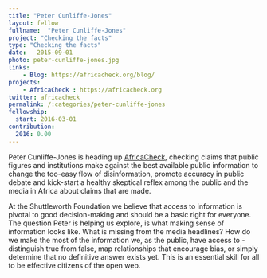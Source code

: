 ```yaml
---
title: "Peter Cunliffe-Jones"
layout: fellow
fullname:  "Peter Cunliffe-Jones"
project: "Checking the facts"
type: "Checking the facts"
date:   2015-09-01
photo: peter-cunliffe-jones.jpg
links:
    - Blog: https://africacheck.org/blog/
projects:
    - AfricaCheck : https://africacheck.org
twitter: africacheck
permalink: /:categories/peter-cunliffe-jones
fellowship:
  start: 2016-03-01
contribution:
  2016: 0.00
---
```

Peter Cunliffe-Jones is heading up [AfricaCheck](https://africacheck.org), checking claims that public figures and institutions make against the best available public information to change the too-easy flow of disinformation, promote accuracy in public debate and kick-start a healthy skeptical reflex among the public and the media in Africa about claims that are made.

At the Shuttleworth Foundation we believe that access to information is pivotal to good decision-making and should be a basic right for everyone. The question Peter is helping us explore, is what making sense of information looks like. What is missing from the media headlines? How do we make the most of the information we, as the public, have access to - distinguish true from false, map relationships that encourage bias, or simply determine that no definitive answer exists yet. This is an essential skill for all to be effective citizens of the open web.
